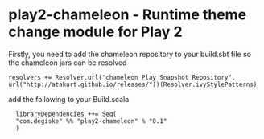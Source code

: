 # play2-chameleon - Runtime theme change module for Play 2 #


Firstly, you need to add the chameleon repository to your build.sbt file so the chameleon jars can be resolved

    resolvers += Resolver.url("chameleon Play Snapshot Repository", 
    url("http://atakurt.github.io/releases/"))(Resolver.ivyStylePatterns)
    
    
  add the following to your Build.scala  
  
      libraryDependencies ++= Seq(
      "com.degiske" %% "play2-chameleon" % "0.1"
      )
